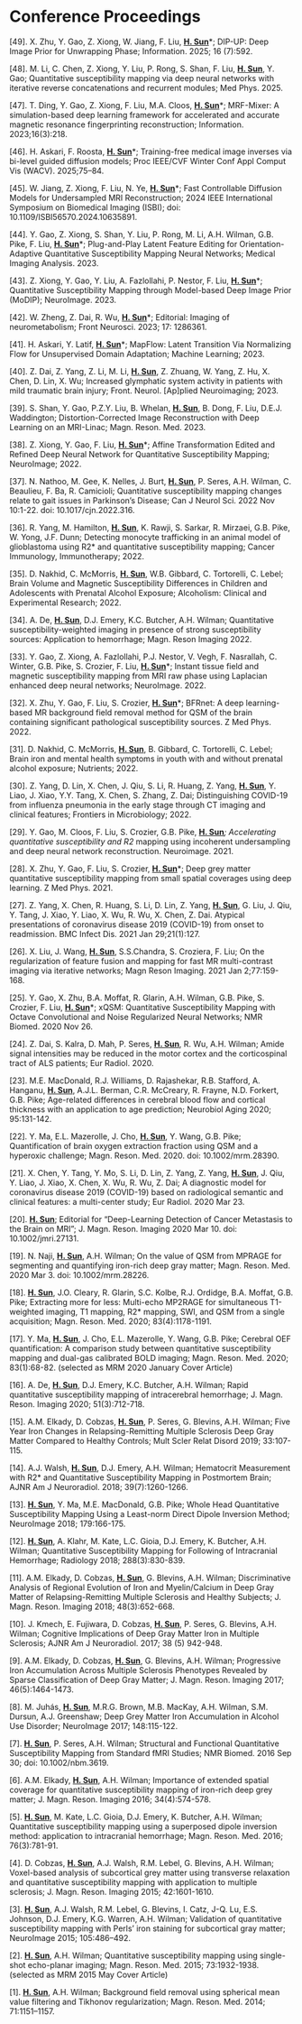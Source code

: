 # Conference Proceedings

[49]. X. Zhu, Y. Gao, Z. Xiong, W. Jiang, F. Liu, <u>**H. Sun**</u>*; DIP-UP: Deep Image Prior for Unwrapping Phase; Information. 2025; 16 (7):592.

[48]. M. Li, C. Chen, Z. Xiong, Y. Liu, P. Rong, S. Shan, F. Liu, <u>**H. Sun**</u>, Y. Gao; Quantitative susceptibility mapping via deep neural networks with iterative reverse concatenations and recurrent modules; Med Phys. 2025.

[47]. T. Ding, Y. Gao, Z. Xiong, F. Liu, M.A. Cloos, <u>**H. Sun**</u>*; MRF-Mixer: A simulation-based deep learning framework for accelerated and accurate magnetic resonance fingerprinting reconstruction; Information. 2023;16(3):218.

[46]. H. Askari, F. Roosta, <u>**H. Sun**</u>*; Training-free medical image inverses via bi-level guided diffusion models; Proc IEEE/CVF Winter Conf Appl Comput Vis (WACV). 2025;75–84.

[45]. W. Jiang, Z. Xiong, F. Liu, N. Ye, <u>**H. Sun**</u>*; Fast Controllable Diffusion Models for Undersampled MRI Reconstruction; 2024 IEEE International Symposium on Biomedical Imaging (ISBI); doi: 10.1109/ISBI56570.2024.10635891.

[44]. Y. Gao, Z. Xiong, S. Shan, Y. Liu, P. Rong, M. Li, A.H. Wilman, G.B. Pike, F. Liu, <u>**H. Sun**</u>*; Plug-and-Play Latent Feature Editing for Orientation-Adaptive Quantitative Susceptibility Mapping Neural Networks; Medical Imaging Analysis. 2023.

[43]. Z. Xiong, Y. Gao, Y. Liu, A. Fazlollahi, P. Nestor, F. Liu, <u>**H. Sun**</u>*; Quantitative Susceptibility Mapping through Model-based Deep Image Prior (MoDIP); NeuroImage. 2023.

[42]. W. Zheng, Z. Dai, R. Wu, <u>**H. Sun**</u>*; Editorial: Imaging of neurometabolism; Front Neurosci. 2023; 17: 1286361.

[41]. H. Askari, Y. Latif, <u>**H. Sun**</u>*; MapFlow: Latent Transition Via Normalizing Flow for Unsupervised Domain Adaptation; Machine Learning; 2023.

[40]. Z. Dai, Z. Yang, Z. Li, M. Li, <u>**H. Sun**</u>, Z. Zhuang, W. Yang, Z. Hu, X. Chen, D. Lin, X. Wu; Increased glymphatic system activity in patients with mild traumatic brain injury; Front. Neurol. [Ap]plied Neuroimaging; 2023.

[39]. S. Shan, Y. Gao, P.Z.Y. Liu, B. Whelan, <u>**H. Sun**</u>, B. Dong, F. Liu, D.E.J. Waddington; Distortion-Corrected Image Reconstruction with Deep Learning on an MRI-Linac; Magn. Reson. Med. 2023.

[38]. Z. Xiong, Y. Gao, F. Liu, <u>**H. Sun**</u>*; Affine Transformation Edited and Refined Deep Neural Network for Quantitative Susceptibility Mapping; NeuroImage; 2022.

[37]. N. Nathoo, M. Gee, K. Nelles, J. Burt, <u>**H. Sun**</u>, P. Seres, A.H. Wilman, C. Beaulieu, F. Ba, R. Camicioli; Quantitative susceptibility mapping changes relate to gait issues in Parkinson’s Disease; Can J Neurol Sci. 2022 Nov 10:1-22. doi: 10.1017/cjn.2022.316.

[36]. R. Yang, M. Hamilton, <u>**H. Sun**</u>, K. Rawji, S. Sarkar, R. Mirzaei, G.B. Pike, W. Yong, J.F. Dunn; Detecting monocyte trafficking in an animal model of glioblastoma using R2* and quantitative susceptibility mapping; Cancer Immunology, Immunotherapy; 2022.

[35]. D. Nakhid, C.  McMorris, <u>**H. Sun**</u>, W.B. Gibbard, C. Tortorelli, C.  Lebel; Brain Volume and Magnetic Susceptibility Differences in Children and Adolescents with Prenatal Alcohol Exposure; Alcoholism: Clinical and Experimental Research; 2022.

[34]. A. De, <u>**H. Sun**</u>, D.J. Emery, K.C. Butcher, A.H. Wilman; Quantitative susceptibility-weighted imaging in presence of strong susceptibility sources: Application to hemorrhage; Magn. Reson Imaging 2022.

[33]. Y. Gao, Z. Xiong, A. Fazlollahi, P.J. Nestor, V. Vegh, F. Nasrallah, C. Winter, G.B. Pike, S. Crozier, F. Liu, <u>**H. Sun**</u>*; Instant tissue field and magnetic susceptibility mapping from MRI raw phase using Laplacian enhanced deep neural networks; NeuroImage. 2022.

[32]. X. Zhu, Y. Gao, F. Liu, S. Crozier, <u>**H. Sun**</u>*; BFRnet: A deep learning-based MR background field removal method for QSM of the brain containing significant pathological susceptibility sources. Z Med Phys. 2022.

[31]. D. Nakhid, C.  McMorris, <u>**H. Sun**</u>, B. Gibbard, C. Tortorelli, C.  Lebel; Brain iron and mental health symptoms in youth with and without prenatal alcohol exposure; Nutrients; 2022.

[30]. Z. Yang, D. Lin, X. Chen, J. Qiu, S. Li, R. Huang, Z. Yang, <u>**H. Sun**</u>, Y. Liao, J. Xiao, Y.Y. Tang, X. Chen, S. Zhang, Z. Dai; Distinguishing COVID-19 from influenza pneumonia in the early stage through CT imaging and clinical features; Frontiers in Microbiology; 2022.

[29]. Y. Gao, M. Cloos, F. Liu, S. Crozier, G.B. Pike, <u>**H. Sun**</u>*; Accelerating quantitative susceptibility and R2* mapping using incoherent undersampling and deep neural network reconstruction. Neuroimage. 2021.

[28]. X. Zhu, Y. Gao, F. Liu, S. Crozier, <u>**H. Sun**</u>*; Deep grey matter quantitative susceptibility mapping from small spatial coverages using deep learning. Z Med Phys. 2021.

[27]. Z. Yang, X. Chen, R. Huang, S. Li, D. Lin, Z. Yang, <u>**H. Sun**</u>, G. Liu, J. Qiu, Y. Tang, J. Xiao, Y. Liao, X. Wu, R. Wu, X. Chen, Z. Dai. Atypical presentations of coronavirus disease 2019 (COVID-19) from onset to readmission. BMC Infect Dis. 2021 Jan 29;21(1):127.

[26]. X. Liu, J. Wang, <u>**H. Sun**</u>, S.S.Chandra, S. Croziera, F. Liu; On the regularization of feature fusion and mapping for fast MR multi-contrast imaging via iterative networks; Magn Reson Imaging. 2021 Jan 2;77:159-168.

[25]. Y. Gao, X. Zhu, B.A. Moffat, R. Glarin, A.H. Wilman, G.B. Pike, S. Crozier, F. Liu, <u>**H. Sun**</u>*; xQSM: Quantitative Susceptibility Mapping with Octave Convolutional and Noise Regularized Neural Networks; NMR Biomed. 2020 Nov 26.

[24]. Z. Dai, S. Kalra, D. Mah, P. Seres, <u>**H. Sun**</u>, R. Wu, A.H. Wilman; Amide signal intensities may be reduced in the motor cortex and the corticospinal tract of ALS patients; Eur Radiol. 2020.

[23]. M.E. MacDonald, R.J. Williams, D. Rajashekar, R.B. Stafford, A. Hanganu, <u>**H. Sun**</u>, A.J.L. Berman, C.R. McCreary, R. Frayne, N.D. Forkert, G.B. Pike; Age-related differences in cerebral blood flow and cortical thickness with an application to age prediction; Neurobiol Aging 2020; 95:131-142.

[22]. Y. Ma, E.L. Mazerolle, J. Cho, <u>**H. Sun**</u>, Y. Wang, G.B. Pike; Quantification of brain oxygen extraction fraction using QSM and a hyperoxic challenge; Magn. Reson. Med. 2020. doi: 10.1002/mrm.28390.

[21]. X. Chen, Y. Tang, Y. Mo, S. Li, D. Lin, Z. Yang, Z. Yang, <u>**H. Sun**</u>, J. Qiu, Y. Liao, J. Xiao, X. Chen, X. Wu, R. Wu, Z. Dai; A diagnostic model for coronavirus disease 2019 (COVID-19) based on radiological semantic and clinical features: a multi-center study; Eur Radiol. 2020 Mar 23.

[20]. <u>**H. Sun**</u>; Editorial for “Deep-Learning Detection of Cancer Metastasis to the Brain on MRI”; J. Magn. Reson. Imaging 2020 Mar 10. doi: 10.1002/jmri.27131.

[19]. N. Naji, <u>**H. Sun**</u>, A.H. Wilman; On the value of QSM from MPRAGE for segmenting and quantifying iron-rich deep gray matter; Magn. Reson. Med. 2020 Mar 3. doi: 10.1002/mrm.28226.

[18]. <u>**H. Sun**</u>, J.O. Cleary, R. Glarin, S.C. Kolbe, R.J. Ordidge, B.A. Moffat, G.B. Pike; Extracting more for less: Multi-echo MP2RAGE for simultaneous T1-weighted imaging, T1 mapping, R2* mapping, SWI, and QSM from a single acquisition; Magn. Reson. Med. 2020; 83(4):1178-1191.

[17]. Y. Ma, <u>**H. Sun**</u>, J. Cho, E.L. Mazerolle, Y. Wang, G.B. Pike; Cerebral OEF quantification: A comparison study between quantitative susceptibility mapping and dual-gas calibrated BOLD imaging; Magn. Reson. Med. 2020; 83(1):68-82. (selected as MRM 2020 January Cover Article)

[16]. A. De, <u>**H. Sun**</u>, D.J. Emery, K.C. Butcher, A.H. Wilman; Rapid quantitative susceptibility mapping of intracerebral hemorrhage; J. Magn. Reson. Imaging 2020; 51(3):712-718.

[15]. A.M. Elkady, D. Cobzas, <u>**H. Sun**</u>, P. Seres, G. Blevins, A.H. Wilman; Five Year Iron Changes in Relapsing-Remitting Multiple Sclerosis Deep Gray Matter Compared to Healthy Controls; Mult Scler Relat Disord 2019; 33:107-115.

[14]. A.J. Walsh, <u>**H. Sun**</u>, D.J. Emery, A.H. Wilman; Hematocrit Measurement with R2* and Quantitative Susceptibility Mapping in Postmortem Brain; AJNR Am J Neuroradiol. 2018; 39(7):1260-1266.

[13]. <u>**H. Sun**</u>, Y. Ma, M.E. MacDonald, G.B. Pike; Whole Head Quantitative Susceptibility Mapping Using a Least-norm Direct Dipole Inversion Method; NeuroImage 2018; 179:166-175.

[12]. <u>**H. Sun**</u>, A. Klahr, M. Kate, L.C. Gioia, D.J. Emery, K. Butcher, A.H. Wilman; Quantitative Susceptibility Mapping for Following of Intracranial Hemorrhage; Radiology 2018; 288(3):830-839.

[11]. A.M. Elkady, D. Cobzas, <u>**H. Sun**</u>, G. Blevins, A.H. Wilman; Discriminative Analysis of Regional Evolution of Iron and Myelin/Calcium in Deep Gray Matter of Relapsing-Remitting Multiple Sclerosis and Healthy Subjects; J. Magn. Reson. Imaging 2018; 48(3):652-668.

[10]. J. Kmech, E. Fujiwara, D. Cobzas, <u>**H. Sun**</u>, P. Seres, G. Blevins, A.H. Wilman; Cognitive Implications of Deep Gray Matter Iron in Multiple Sclerosis; AJNR Am J Neuroradiol. 2017; 38 (5) 942-948.

[9]. A.M. Elkady, D. Cobzas, <u>**H. Sun**</u>, G. Blevins, A.H. Wilman; Progressive Iron Accumulation Across Multiple Sclerosis Phenotypes Revealed by Sparse Classification of Deep Gray Matter; J. Magn. Reson. Imaging 2017; 46(5):1464-1473.

[8]. M. Juhás, <u>**H. Sun**</u>, M.R.G. Brown, M.B. MacKay, A.H. Wilman, S.M. Dursun, A.J. Greenshaw; Deep Grey Matter Iron Accumulation in Alcohol Use Disorder; NeuroImage 2017; 148:115-122.

[7]. <u>**H. Sun**</u>, P. Seres, A.H. Wilman; Structural and Functional Quantitative Susceptibility Mapping from Standard fMRI Studies; NMR Biomed. 2016 Sep 30; doi: 10.1002/nbm.3619.

[6]. A.M. Elkady, <u>**H. Sun**</u>, A.H. Wilman; Importance of extended spatial coverage for quantitative susceptibility mapping of iron-rich deep grey matter; J. Magn. Reson. Imaging 2016; 34(4):574-578.

[5]. <u>**H. Sun**</u>, M. Kate, L.C. Gioia, D.J. Emery, K. Butcher, A.H. Wilman; Quantitative susceptibility mapping using a superposed dipole inversion method: application to intracranial hemorrhage; Magn. Reson. Med. 2016; 76(3):781-91.

[4]. D. Cobzas, <u>**H. Sun**</u>, A.J. Walsh, R.M. Lebel, G. Blevins, A.H. Wilman; Voxel-based analysis of subcortical grey matter using transverse relaxation and quantitative susceptibility mapping with application to multiple sclerosis; J. Magn. Reson. Imaging 2015; 42:1601-1610.

[3]. <u>**H. Sun**</u>, A.J. Walsh, R.M. Lebel, G. Blevins, I. Catz, J-Q. Lu, E.S. Johnson, D.J. Emery, K.G. Warren, A.H. Wilman; Validation of quantitative susceptibility mapping with Perls’ iron staining for subcortical gray matter; NeuroImage 2015; 105:486–492.

[2]. <u>**H. Sun**</u>, A.H. Wilman; Quantitative susceptibility mapping using single-shot echo-planar imaging; Magn. Reson. Med. 2015; 73:1932-1938. (selected as MRM 2015 May Cover Article)

[1]. <u>**H. Sun**</u>, A.H. Wilman; Background field removal using spherical mean value filtering and Tikhonov regularization; Magn. Reson. Med. 2014; 71:1151–1157.